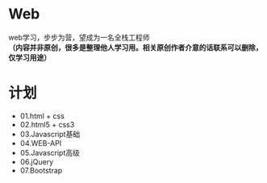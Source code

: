 # Web
web学习，步步为营，望成为一名全栈工程师</br>
<strong>（内容并非原创，很多是整理他人学习用。相关原创作者介意的话联系可以删除，仅学习用途）</strong>

# 计划

* 01.html + css
* 02.html5 + css3
* 03.Javascript基础
* 04.WEB-API
* 05.Javascript高级
* 06.jQuery
* 07.Bootstrap
